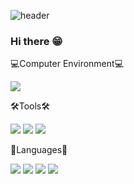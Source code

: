 ![header](https://capsule-render.vercel.app/api?type=soft&color=hexcode&text=zeromok&fontColor=B5B4B4)


### Hi there 😁 

💻Computer Environment💻

<img src="https://img.shields.io/badge/mac OS-000000?style=for-the-badge&logo=macOS&logoColor=white"/>

🛠Tools🛠

<img src="https://img.shields.io/badge/IntelliJ IDEA-000000?style=for-the-badge&logo=IntelliJ IDEA&logoColor=#000000"/> <img src="https://img.shields.io/badge/Eclipse IDE-2C2255?style=for-the-badge&logo=Eclipse IDE&logoColor=#2C2255"/> <img src="https://img.shields.io/badge/Visual Studio Code-007ACC?style=for-the-badge&logo=Visual Studio Code&logoColor=#007ACC"/>

🤖Languages🤖

<img src="https://img.shields.io/badge/HTML5-E34F26?style=for-the-badge&logo=HTML5&logoColor=white"/>
<img src="https://img.shields.io/badge/CSS3-1572B6?style=for-the-badge&logo=CSS3&logoColor=white"/>
<img src="https://img.shields.io/badge/JavaScript-F7DF1E?style=for-the-badge&logo=JavaScript&logoColor=black"/>
<img src="https://img.shields.io/badge/Spring-6DB33F?style=for-the-badge&logo=Spring&logoColor=white"/>










<!--
**b-mokk/b-mokk** is a ✨ _special_ ✨ repository because its `README.md` (this file) appears on your GitHub profile.

Here are some ideas to get you started:

- 🔭 I’m currently working on ...
- 🌱 I’m currently learning ...
- 👯 I’m looking to collaborate on ...
- 🤔 I’m looking for help with ...
- 💬 Ask me about ...
- 📫 How to reach me: ...
- 😄 Pronouns: ...
- ⚡ Fun fact: ...
-->
